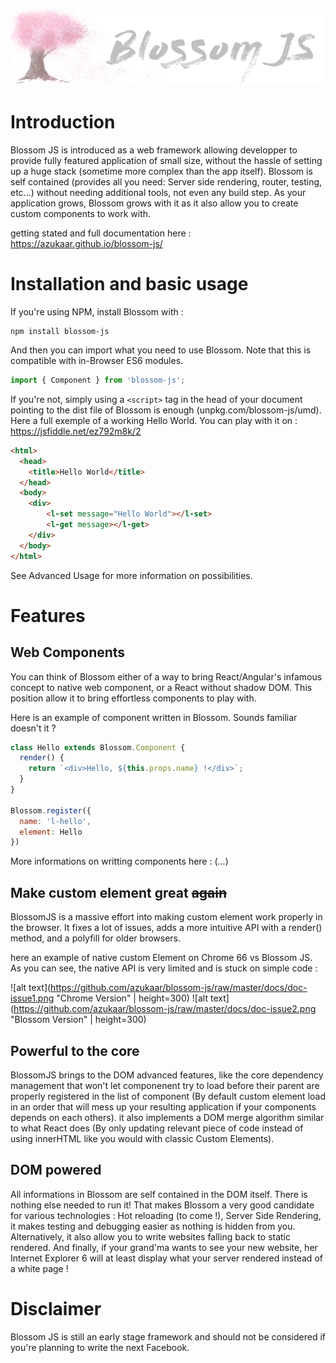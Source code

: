 ![alt text](https://github.com/azukaar/blossom-js/raw/master/doc-header.png "Blossom JS")
# Introduction

Blossom JS is introduced as a web framework allowing developper to provide fully featured application of small size, without the hassle of setting up a huge stack (sometime more complex than the app itself). Blossom is self contained (provides all you need: Server side rendering, router, testing, etc...) without needing additional tools, not even any build step. As your application grows, Blossom grows with it as it also allow you to create custom components to work with.

getting stated and full documentation here : https://azukaar.github.io/blossom-js/

# Installation and basic usage

If you're using NPM, install Blossom with : 

```
npm install blossom-js
```

And then you can import what you need to use Blossom. Note that this is compatible with in-Browser ES6 modules.

```javascript
import { Component } from 'blossom-js';
```

If you're not, simply using a `<script>` tag in the head of your document pointing to the dist file of Blossom is enough (unpkg.com/blossom-js/umd).
Here a full exemple of a working Hello World. You can play with it on : https://jsfiddle.net/ez792m8k/2

```html
<html>
  <head>
    <title>Hello World</title>
  </head>
  <body>
    <div>
        <l-set message="Hello World"></l-set>
        <l-get message></l-get>
    </div>
  </body>
</html>
```

See Advanced Usage for more information on possibilities.

# Features

## Web Components

You can think of Blossom either of a way to bring React/Angular's infamous concept to native web component, or a React without shadow DOM.
This position allow it to bring effortless components to play with.

Here is an example of component written in Blossom. Sounds familiar doesn't it ?

```javascript
class Hello extends Blossom.Component {
  render() {
    return `<div>Hello, ${this.props.name} !</div>`;
  }
}

Blossom.register({
  name: 'l-hello',
  element: Hello
})
```

More informations on writting components here : (...)

## Make custom element great ~~again~~

BlossomJS is a massive effort into making custom element work properly in the browser. It fixes a lot of issues, adds
a more intuitive API with a render() method, and a polyfill for older browsers.

here an example of native custom Element on Chrome 66 vs Blossom JS. As you can see, the native API is very limited and is stuck on simple code :

![alt text](https://github.com/azukaar/blossom-js/raw/master/docs/doc-issue1.png "Chrome Version" | height=300)
![alt text](https://github.com/azukaar/blossom-js/raw/master/docs/doc-issue2.png "Blossom Version" | height=300)

## Powerful to the core

BlossomJS brings to the DOM advanced features, like the core dependency management that won't let componenent try to load
before their parent are properly registered in the list of component (By default custom element load in an order that will
mess up your resulting application if your components depends on each others). it also implements a DOM merge algorithm similar to what React does (By only updating relevant piece of code instead of using innerHTML like you would with classic
Custom Elements).

## DOM powered

All informations in Blossom are self contained in the DOM itself. There is nothing else needed to run it! That makes Blossom a very good candidate for various technologies : Hot reloading (to come !), Server Side Rendering, it makes testing and debugging easier as nothing is hidden from you. Alternatively, it also allow you to write websites falling back to static rendered. And finally, if your grand'ma wants to see your new website, her Internet Explorer 6 will at least display what your server rendered instead of a white page ! 

# Disclaimer

Blossom JS is still an early stage framework and should not be considered if you're planning to write the next Facebook.
